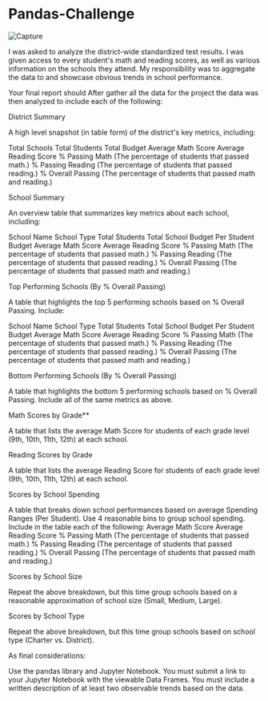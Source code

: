 # Pandas-Challenge


![Capture](https://user-images.githubusercontent.com/66078772/91493170-84cf7a80-e87c-11ea-950e-9c2d04085091.PNG)


I was asked to analyze the district-wide standardized test results. I was given access to every student's math and reading scores, as well as various information on the schools they attend. My responsibility was to aggregate the data to and showcase obvious trends in school performance.

Your final report should After gather all the data for the project the data was then analyzed to include each of the following:

District Summary

A high level snapshot (in table form) of the district's key metrics, including:

Total Schools
Total Students
Total Budget
Average Math Score
Average Reading Score
% Passing Math (The percentage of students that passed math.)
% Passing Reading (The percentage of students that passed reading.)
% Overall Passing (The percentage of students that passed math and reading.)



School Summary

An overview table that summarizes key metrics about each school, including:

School Name
School Type
Total Students
Total School Budget
Per Student Budget
Average Math Score
Average Reading Score
% Passing Math (The percentage of students that passed math.)
% Passing Reading (The percentage of students that passed reading.)
% Overall Passing (The percentage of students that passed math and reading.)


Top Performing Schools (By % Overall Passing)

A table that highlights the top 5 performing schools based on % Overall Passing. Include:

School Name
School Type
Total Students
Total School Budget
Per Student Budget
Average Math Score
Average Reading Score
% Passing Math (The percentage of students that passed math.)
% Passing Reading (The percentage of students that passed reading.)
% Overall Passing (The percentage of students that passed math and reading.)




Bottom Performing Schools (By % Overall Passing)

A table that highlights the bottom 5 performing schools based on % Overall Passing. Include all of the same metrics as above.


Math Scores by Grade**

A table that lists the average Math Score for students of each grade level (9th, 10th, 11th, 12th) at each school.

Reading Scores by Grade

A table that lists the average Reading Score for students of each grade level (9th, 10th, 11th, 12th) at each school.


Scores by School Spending

A table that breaks down school performances based on average Spending Ranges (Per Student). Use 4 reasonable bins to group school spending. Include in the table each of the following:
Average Math Score
Average Reading Score
% Passing Math (The percentage of students that passed math.)
% Passing Reading (The percentage of students that passed reading.)
% Overall Passing (The percentage of students that passed math and reading.)




Scores by School Size

Repeat the above breakdown, but this time group schools based on a reasonable approximation of school size (Small, Medium, Large).



Scores by School Type

Repeat the above breakdown, but this time group schools based on school type (Charter vs. District).

As final considerations:

Use the pandas library and Jupyter Notebook.
You must submit a link to your Jupyter Notebook with the viewable Data Frames.
You must include a written description of at least two observable trends based on the data.





